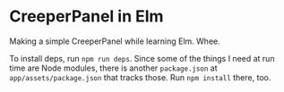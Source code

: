 CreeperPanel in Elm
===================

Making a simple CreeperPanel while learning Elm.  Whee.

To install deps, run `npm run deps`.  Since some of the things I need at run time are Node modules, there is another `package.json` at `app/assets/package.json` that tracks those.  Run `npm install` there, too.

